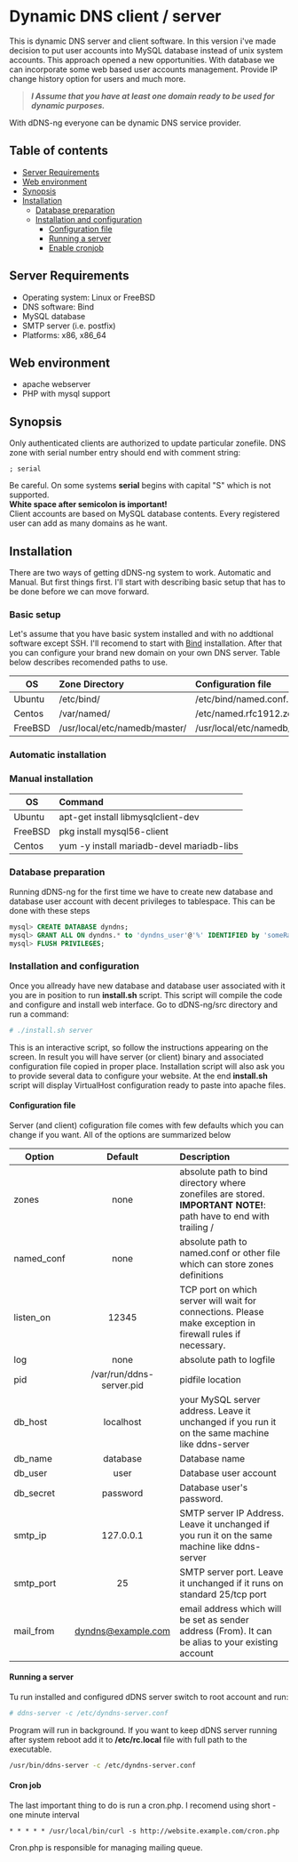 # Dynamic DNS client / server
This is dynamic DNS server and client software. In this version i've made decision to put user accounts into MySQL database instead of unix system accounts. This approach opened a new opportunities. With database we can incorporate some web based user accounts management. Provide IP change history option for users and much more.

> _**I Assume that you have at least one domain ready to be used for dynamic purposes.**_

With dDNS-ng everyone can be dynamic DNS service provider.
## Table of contents
* [Server Requirements](#server-requirements)
* [Web environment](#web-environment)
* [Synopsis](#synopsis)
* [Installation](#installation)
  * [Database preparation](#database-preparation)
  * [Installation and configuration](#installation-and-configuration)
    * [Configuration file](#configuration-file)
    * [Running a server](#running-a-server)
    * [Enable cronjob](#cron-job)

## Server Requirements
* Operating system: Linux or FreeBSD
* DNS software: Bind
* MySQL database
* SMTP server (i.e. postfix)
* Platforms: x86, x86_64

## Web environment
 * apache webserver
 * PHP with mysql support

## Synopsis
Only authenticated clients are authorized to update particular zonefile. DNS zone with serial number entry should end with comment string:
```
; serial
```
Be careful. On some systems **serial** begins with capital "S" which is not supported.<br>
**White space after semicolon is important!**<br>
Client accounts are based on MySQL database contents. Every registered user can add as many domains as he want.
## Installation
There are two ways of getting dDNS-ng system to work. Automatic and Manual. But first things first. I'll start with describing basic setup that has
to be done before we can move forward.
### Basic setup
Let's assume that you have basic system installed and with no addtional software except SSH. I'll recomend to start with [Bind](https://www.isc.org/downloads/bind/) installation.
After that you can configure your brand new domain on your own DNS server. Table below describes recomended paths to use.

| OS      | Zone Directory                | Configuration file               |
|---------|:------------------------------|:---------------------------------|
| Ubuntu  | /etc/bind/                    | /etc/bind/named.conf.local       |
| Centos  | /var/named/                   | /etc/named.rfc1912.zones         |
| FreeBSD | /usr/local/etc/namedb/master/ | /usr/local/etc/namedb/named.conf |

### Automatic installation
### Manual installation

| OS      | Command                                   |
|---------|:------------------------------------------|
| Ubuntu  | apt-get install libmysqlclient-dev        |
| FreeBSD | pkg install mysql56-client                |
| Centos  | yum -y install mariadb-devel mariadb-libs |

### Database preparation
Running dDNS-ng for the first time we have to create new database and database user account with decent privileges to tablespace. This can be done with these steps<br>
```sql
mysql> CREATE DATABASE dyndns;
mysql> GRANT ALL ON dyndns.* to 'dyndns_user'@'%' IDENTIFIED by 'someRandomPassword';
mysql> FLUSH PRIVILEGES;
```
### Installation and configuration
Once you allready have new database and database user associated with it you are in position to run **install.sh** script. This script will compile the code and configure
and install web interface.
Go to dDNS-ng/src directory and run a command:<br>
```bash
# ./install.sh server
```
This is an interactive script, so follow the instructions appearing on the screen. In result you will have server (or client) binary and associated configuration file copied in proper place. Installation script will also ask you to provide several data to configure your website. At the end **install.sh** script will display VirtualHost configuration ready to paste into apache files.


#### Configuration file
Server (and client) cofiguration file comes with few defaults which you can change if you want. All of the options are summarized below<br>

| Option    | Default | Description                                         |
|-----------|:-------:|:----------------------------------------------------|
| zones     | none    | absolute path to bind directory where zonefiles are stored. **IMPORTANT NOTE!**: path have to end with trailing / |
| named_conf | none | absolute path to named.conf or other file which can store zones definitions |
| listen_on | 12345   | TCP port on which server will wait for connections. Please make exception in firewall rules if necessary.
| log       | none    | absolute path to logfile
| pid       | /var/run/ddns-server.pid | pidfile location
| db_host   | localhost | your MySQL server address. Leave it unchanged if you run it on the same machine like ddns-server
| db_name   | database | Database name
| db_user   | user     | Database user account
| db_secret | password | Database user's password.
| smtp_ip   | 127.0.0.1 | SMTP server IP Address. Leave it unchanged if you run it on the same machine like ddns-server
| smtp_port | 25 | SMTP server port. Leave it unchanged if it runs on standard 25/tcp port
| mail_from | dyndns@example.com | email address which will be set as sender address (From). It can be alias to your existing account
#### Running a server
Tu run installed and configured dDNS server switch to root account and run:
```bash
# ddns-server -c /etc/dyndns-server.conf
```
Program will run in background. If you want to keep dDNS server running after system reboot add it to **/etc/rc.local** file with full path to the executable.
```bash
/usr/bin/ddns-server -c /etc/dyndns-server.conf
```
#### Cron job
The last important thing to do is run a cron.php. I recomend using short - one minute interval
```
* * * * * /usr/local/bin/curl -s http://website.example.com/cron.php
```
Cron.php is responsible for managing mailing queue.
